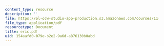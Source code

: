 ```yaml
---
content_type: resource
description: ''
file: https://ol-ocw-studio-app-production.s3.amazonaws.com/courses/11-332j-urban-design-fall-2003/154aafd0079eb2e29a6da876130b0abd_eric.pdf
file_type: application/pdf
resourcetype: Document
title: eric.pdf
uid: 154aafd0-079e-b2e2-9a6d-a876130b0abd
---
```

